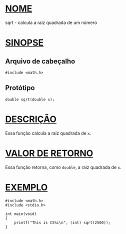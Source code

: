 # [NOME](#nome)

sqrt - calcula a raiz quadrada de um número

# [SINOPSE](#sinopse)

## Arquivo de cabeçalho

    #include <math.h>

## Protótipo

    double sqrt(double x);

# [DESCRIÇÃO](#descrição)

Essa função calcula a raiz quadrada de `x`.

# [VALOR DE RETORNO](#valor-de-retorno)

Essa função retorna, como `double`, a raiz quadrada de `x`.

# [EXEMPLO](#exemplo)

    #include <math.h>
    #include <stdio.h>

    int main(void)
    {
        printf("This is CS%i\n", (int) sqrt(2500));
    }
